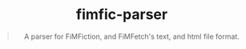 <div align="center">
  
# fimfic-parser

> A parser for FiMFiction, and FiMFetch's text, and html file format.
  
</div>